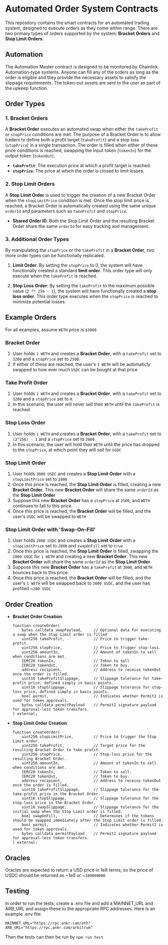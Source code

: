 # Automated Order System Contracts

This repository contains the smart contracts for an automated trading system, designed to execute orders as they come within range. There are two primary types of orders supported by the system: **Bracket Orders** and **Stop Limit Orders**.

## Automation

The Automation Master contract is designed to be monitored by Chainlink Automation-type systems. Anyone can fill any of the orders as long as the order is eligible and they provide the necessary assets to satisfy the slippage requirements. The token-out assets are sent to the user as part of the upkeep function.

## Order Types

### 1. Bracket Orders
A **Bracket Order** executes an automated swap when either the `takeProfit` or `stopPrice` conditions are met. The purpose of a Bracket Order is to allow traders to define both a profit target (`takeProfit`) and a stop loss (`stopPrice`) in a single transaction. The order is filled when either of these price conditions is reached, swapping the input token (`tokenIn`) for the output token (`tokenOut`).

- **`takeProfit`**: The execution price at which a profit target is reached.
- **`stopPrice`**: The price at which the order is closed to limit losses.

### 2. Stop Limit Orders
A **Stop Limit Order** is used to trigger the creation of a new Bracket Order when the `stopLimitPrice` condition is met. Once the stop limit price is reached, a Bracket Order is automatically created using the same unique `orderId` and parameters such as `takeProfit` and `stopPrice`. 

- **Shared Order ID**: Both the Stop Limit Order and the resulting Bracket Order share the same `orderId` for easy tracking and management.

### 3. Additional Order Types

By manipulating the `stopPrice` or the `takeProfit` in a **Bracket Order**, two more order types can be functionally replicated. 

1. **Limit Order**: By setting the `stopPrice` to 0, the system will have functionally created a standard **limit order**. This order type will only execute when the `takeProfit` is reached.
  
2. **Stop Loss Order**: By setting the `takeProfit` to the maximum possible value (`2 ** 256 - 1`), the system will have functionally created a **stop loss order**. This order type executes when the `stopPrice` is reached to minimize potential losses.

## Example Orders

For all examples, assume `WETH` price is `$3000`

### Bracket Order
1. User holds `1 WETH` and creates a **Bracket Order**, with a `takeProfit` set to `3200` and a `stopPrice` set to `2500`.
2. If either of these are reached, the user's `1 WETH` will be automaticly swapped to how ever much `USDC` can be bought at that price

### Take Profit Order
1. User holds `1 WETH` and creates a **Bracket Order**, with a `takeProfit` set to `3200` and a `stopPrice` set to `0`.
2. In this scenario, the user will never sell their `WETH` until the `takeProfit` is reached

### Stop Loss Order
1. User holds `1 WETH` and creates a **Bracket Order**, with a `takeProfit` set to `(2^256) - 1` and a `stopPrice` set to `2800`.
2. In this scenario, the user will hold their `WETH` until the price has dropped to the `stopPrice`, at which point they will sell for `USDC`

### Stop Limit Order
1. User holds `3000 USDC` and creates a **Stop Limit Order**  with a `stopLimitPrice` set to `2800`
2. Once this price is reached, the **Stop Limit Order** is filled, creating a new **Bracket Order**. This new **Bracket Order** will share the same `orderId` as the **Stop Limit Order**
3. Suppose this new **Bracket Order** has a `stopPrice` at `2500`, and `WETH` continues to fall to this price. 
4. Once this price is reached, the **Bracket Order** will be filled, and the user's `USDC` will be swapped to `WETH`

### Stop Limit Order with 'Swap-On-Fill'
1. User holds `2800 USDC` and creates a **Stop Limit Order**  with a `stopLimitPrice` set to `2800` and `swapOnFill` set to `true`
2. Once this price is reached, the **Stop Limit Order** is filled, swapping the `2800 USDC` for `1 WETH` and creating a new **Bracket Order**. This new **Bracket Order** will share the same `orderId` as the **Stop Limit Order**
3. Suppose this new **Bracket Order** has a `takeProfit` at `3000`, and `WETH` bounces back to this price. 
4. Once this price is reached, the **Bracket Order** will be filled, and the user's `1 WETH` will be swapped back to `3000 USDC`, and the user has profited ~`200 USDC`


## Order Creation

- **Bracket Order Creation**:
    ```solidity
    function createOrder(
        bytes calldata swapPayload,     // Optional data for executing a swap when the Stop Limit order is filled
        uint256 takeProfit,             // Price to trigger take-profit.
        uint256 stopPrice,              // Price to trigger stop-loss.
        uint256 amountIn,               // Amount of tokenIn to sell when conditions are met.
        IERC20 tokenIn,                 // Token to sell
        IERC20 tokenOut,                // Token to buy.
        address recipient,              // Address to receive tokenOut once the order is filled.
        uint16 takeProfitSlippage,      // Slippage tolerance for take-profit price, defined simply in basis points.
        uint16 stopSlippage,            // Slippage tolerance for stop-loss price, defined simply in basis points.
        bool permit,                    // Indicates whether Permit2 is used for token approvals.
        bytes calldata permitPayload    // Permit2 signature payload for approval-less token transfers.
    ) external;
    ```

- **Stop Limit Order Creation**:
    ```solidity
    function createOrder(
        uint256 stopLimitPrice,         // Price to trigger the Stop Limit order.
        uint256 takeProfit,             // Target price for the resulting Bracket Order to take profit.
        uint256 stopPrice,              // Stop-loss price for the resulting Bracket Order.
        uint256 amountIn,               // Amount of tokenIn to sell when conditions are met.
        IERC20 tokenIn,                 // Token to sell.
        IERC20 tokenOut,                // Token to buy.
        address recipient,              // Address to receive tokenOut once the order is filled.
        uint16 takeProfitSlippage,      // Slippage tolerance for the take-profit price in the Bracket Order.
        uint16 stopSlippage,            // Slippage tolerance for the stop-loss price in the Bracket Order.
        uint16 swapSlippage,            // Slippage tolerance for the initial swap when the Stop Limit order is filled.
        bool swapOnFill,                // Determines if the tokens should be swapped immediately after the Stop Limit order is filled.
        bool permit,                    // Indicates whether Permit2 is used for token approvals.
        bytes calldata permitPayload    // Permit2 signature payload for approval-less token transfers.
    ) external;
    ```

## Oracles

Oracles are expected to return a USD price in 1e8 terms, so the price of USDC should be returned as ~1e8 or ~`100000000`

## Testing

In order to run the tests, create a .env file and add a MAINNET_URL and ARB_URL and assign these to the appropriate RPC addresses. Here is an example .env file: 

```
MAINNET_URL="https://rpc.ankr.com/eth"
ARB_URL="https://rpc.ankr.com/arbitrum"
```
Then the tests can then be run by ```npm run test```
